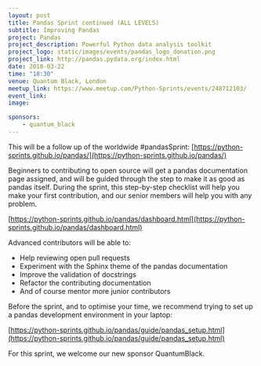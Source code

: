 ```yaml
---
layout: post
title: Pandas Sprint continued (ALL LEVELS)
subtitle: Improving Pandas
project: Pandas
project_description: Powerful Python data analysis toolkit
project_logo: static/images/events/pandas_logo_donation.png
project_link: http://pandas.pydata.org/index.html
date: 2018-03-22
time: "18:30"
venue: Quantum Black, London
meetup_link: https://www.meetup.com/Python-Sprints/events/248712103/
event_link:
image:

sponsors: 
    - quantum_black
---
```

This will be a follow up of the worldwide #pandasSprint: [https://python-sprints.github.io/pandas/](https://python-sprints.github.io/pandas/)

Beginners to contributing to open source will get a pandas documentation page assigned, and will be guided through the step to make it as good as pandas itself. During the sprint, this step-by-step checklist will help you make your first contribution, and our senior members will help you with any problem.

[https://python-sprints.github.io/pandas/dashboard.html](https://python-sprints.github.io/pandas/dashboard.html)

Advanced contributors will be able to:
- Help reviewing open pull requests
- Experiment with the Sphinx theme of the pandas documentation
- Improve the validation of docstrings
- Refactor the contributing documentation
- And of course mentor more junior contributors

Before the sprint, and to optimise your time, we recommend trying to set up a pandas development environment in your laptop:

[https://python-sprints.github.io/pandas/guide/pandas_setup.html](https://python-sprints.github.io/pandas/guide/pandas_setup.html)

For this sprint, we welcome our new sponsor QuantumBlack.